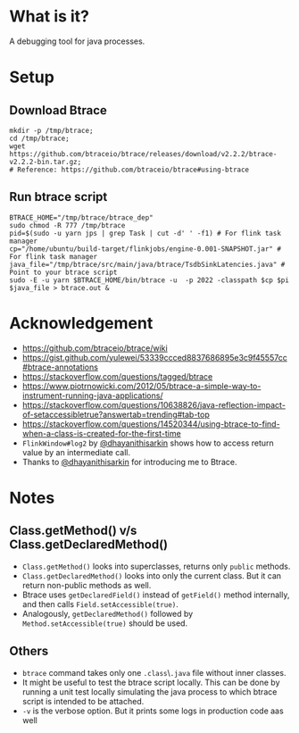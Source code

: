 # What is it?
A debugging tool for java processes.

# Setup
## Download Btrace 
```
mkdir -p /tmp/btrace;
cd /tmp/btrace;
wget https://github.com/btraceio/btrace/releases/download/v2.2.2/btrace-v2.2.2-bin.tar.gz;
# Reference: https://github.com/btraceio/btrace#using-btrace
```

## Run btrace script
```
BTRACE_HOME="/tmp/btrace/btrace_dep"
sudo chmod -R 777 /tmp/btrace
pid=$(sudo -u yarn jps | grep Task | cut -d' ' -f1) # For flink task manager
cp="/home/ubuntu/build-target/flinkjobs/engine-0.001-SNAPSHOT.jar" # For flink task manager
java_file="/tmp/btrace/src/main/java/btrace/TsdbSinkLatencies.java" # Point to your btrace script
sudo -E -u yarn $BTRACE_HOME/bin/btrace -u  -p 2022 -classpath $cp $pi $java_file > btrace.out &
```

# Acknowledgement

 - https://github.com/btraceio/btrace/wiki
 - https://gist.github.com/yulewei/53339ccced8837686895e3c9f45557cc#btrace-annotations
 - https://stackoverflow.com/questions/tagged/btrace
 - https://www.piotrnowicki.com/2012/05/btrace-a-simple-way-to-instrument-running-java-applications/
 - https://stackoverflow.com/questions/10638826/java-reflection-impact-of-setaccessibletrue?answertab=trending#tab-top
 - https://stackoverflow.com/questions/14520344/using-btrace-to-find-when-a-class-is-created-for-the-first-time
 - `FlinkWindow#log2` by [@dhayanithisarkin](https://github.com/dhayanithisarkin) shows how to access return value by an intermediate call.
 - Thanks to [@dhayanithisarkin](https://github.com/dhayanithisarkin) for introducing me to Btrace.

# Notes

## Class.getMethod() v/s Class.getDeclaredMethod()

- `Class.getMethod()` looks into superclasses, returns only `public` methods.
- `Class.getDeclaredMethod()` looks into only the current class. But it can return non-public methods as well.
- Btrace uses `getDeclaredField()` instead of `getField()` method internally, and then calls `Field.setAccessible(true)`. 
- Analogously, `getDeclaredMethod()` followed by `Method.setAccessible(true)` should be used.

## Others

- `btrace` command takes only one `.class`\\`.java` file without inner classes.
- It might be useful to test the btrace script locally. This can be done by running a unit test locally simulating the java process to which btrace script is intended to be attached.
- `-v` is the verbose option. But it prints some logs in production code aas well